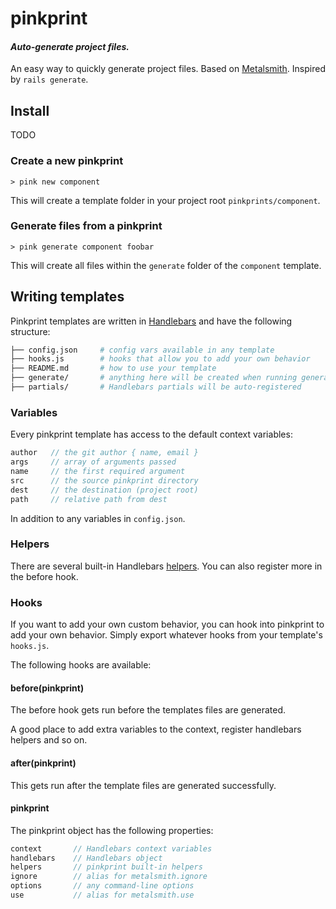 pinkprint
========================================

#### _Auto-generate project files._

An easy way to quickly generate project files. Based on
[Metalsmith][metalsmith]. Inspired by `rails generate`.

## Install

TODO

### Create a new pinkprint

```
> pink new component
```
This will create a template folder in your project root `pinkprints/component`.

### Generate files from a pinkprint

```
> pink generate component foobar
```
This will create all files within the `generate` folder of the `component`
template.

## Writing templates

Pinkprint templates are written in [Handlebars][handlebars] and have the
following structure:

```bash
├── config.json     # config vars available in any template
├── hooks.js        # hooks that allow you to add your own behavior
├── README.md       # how to use your template
├── generate/       # anything here will be created when running generate
├── partials/       # Handlebars partials will be auto-registered
```

### Variables

Every pinkprint template has access to the default context variables:

```javascript
author   // the git author { name, email }
args     // array of arguments passed
name     // the first required argument
src      // the source pinkprint directory
dest     // the destination (project root)
path     // relative path from dest
```
In addition to any variables in `config.json`.

### Helpers

There are several built-in Handlebars [helpers](./lib/helpers/handlebars.js).
You can also register more in the before hook.

### Hooks

If you want to add your own custom behavior, you can hook into pinkprint to add
your own behavior. Simply export whatever hooks from your template's
`hooks.js`.

The following hooks are available:

#### before(pinkprint)

The before hook gets run before the templates files are generated.

A good place to add extra variables to the context, register handlebars helpers
and so on.

#### after(pinkprint)

This gets run after the template files are generated successfully.

#### pinkprint

The pinkprint object has the following properties:

```javascript
context       // Handlebars context variables
handlebars    // Handlebars object
helpers       // pinkprint built-in helpers
ignore        // alias for metalsmith.ignore
options       // any command-line options
use           // alias for metalsmith.use
```

[handlebars]: http://handlebarsjs.com/
[metalsmith]: https://github.com/segmentio/metalsmith
[prettier]: https://github.com/prettier/prettier
[yarn-install]: https://yarnpkg.com/lang/en/docs/install/

